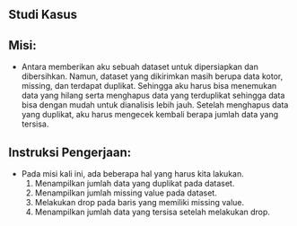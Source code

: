 ## Studi Kasus

## Misi:

- Antara memberikan aku sebuah dataset untuk dipersiapkan dan dibersihkan. Namun, dataset yang dikirimkan masih berupa data kotor, missing, dan terdapat duplikat. Sehingga aku harus bisa menemukan data yang hilang serta menghapus data yang terduplikat sehingga data bisa dengan mudah untuk dianalisis lebih jauh. Setelah menghapus data yang duplikat, aku harus mengecek kembali berapa jumlah data yang tersisa.

## Instruksi Pengerjaan:

- Pada misi kali ini, ada beberapa hal yang harus kita lakukan. <br/>
  1. Menampilkan jumlah data yang duplikat pada dataset. <br/>
  2. Menampilkan jumlah missing value pada dataset. <br/>
  3. Melakukan drop pada baris yang memiliki missing value. <br/>
  4. Menampilkan jumlah data yang tersisa setelah melakukan drop. <br/>
